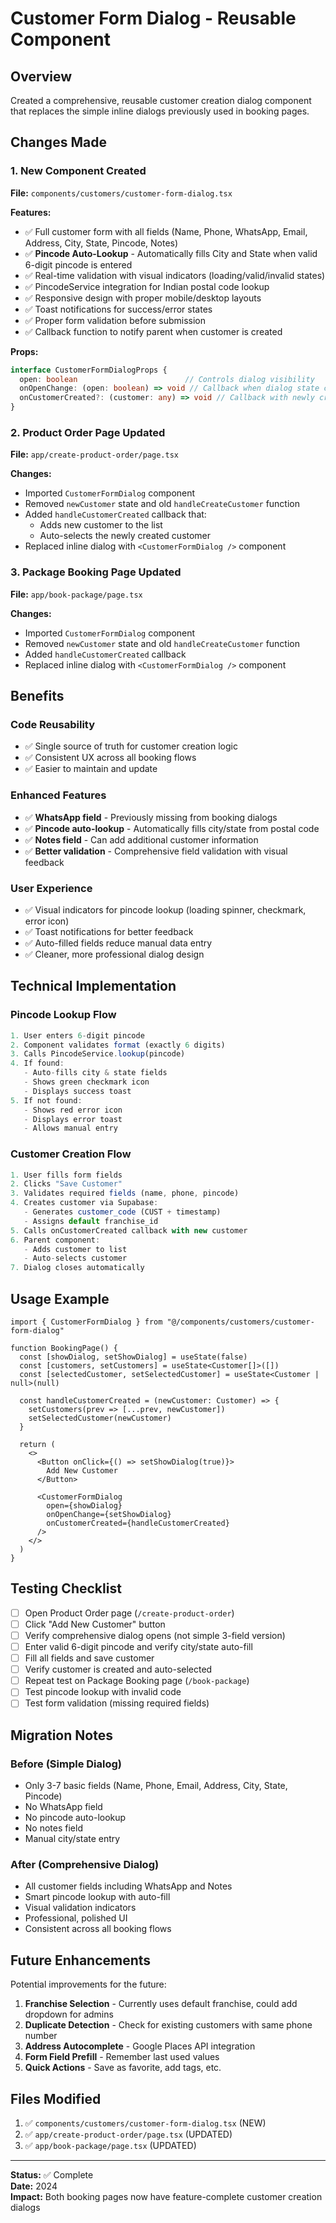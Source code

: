 # Customer Form Dialog - Reusable Component

## Overview
Created a comprehensive, reusable customer creation dialog component that replaces the simple inline dialogs previously used in booking pages.

## Changes Made

### 1. New Component Created
**File:** `components/customers/customer-form-dialog.tsx`

**Features:**
- ✅ Full customer form with all fields (Name, Phone, WhatsApp, Email, Address, City, State, Pincode, Notes)
- ✅ **Pincode Auto-Lookup** - Automatically fills City and State when valid 6-digit pincode is entered
- ✅ Real-time validation with visual indicators (loading/valid/invalid states)
- ✅ PincodeService integration for Indian postal code lookup
- ✅ Responsive design with proper mobile/desktop layouts
- ✅ Toast notifications for success/error states
- ✅ Proper form validation before submission
- ✅ Callback function to notify parent when customer is created

**Props:**
```typescript
interface CustomerFormDialogProps {
  open: boolean                        // Controls dialog visibility
  onOpenChange: (open: boolean) => void // Callback when dialog state changes
  onCustomerCreated?: (customer: any) => void // Callback with newly created customer
}
```

### 2. Product Order Page Updated
**File:** `app/create-product-order/page.tsx`

**Changes:**
- Imported `CustomerFormDialog` component
- Removed `newCustomer` state and old `handleCreateCustomer` function
- Added `handleCustomerCreated` callback that:
  - Adds new customer to the list
  - Auto-selects the newly created customer
- Replaced inline dialog with `<CustomerFormDialog />` component

### 3. Package Booking Page Updated
**File:** `app/book-package/page.tsx`

**Changes:**
- Imported `CustomerFormDialog` component
- Removed `newCustomer` state and old `handleCreateCustomer` function
- Added `handleCustomerCreated` callback
- Replaced inline dialog with `<CustomerFormDialog />` component

## Benefits

### Code Reusability
- ✅ Single source of truth for customer creation logic
- ✅ Consistent UX across all booking flows
- ✅ Easier to maintain and update

### Enhanced Features
- ✅ **WhatsApp field** - Previously missing from booking dialogs
- ✅ **Pincode auto-lookup** - Automatically fills city/state from postal code
- ✅ **Notes field** - Can add additional customer information
- ✅ **Better validation** - Comprehensive field validation with visual feedback

### User Experience
- ✅ Visual indicators for pincode lookup (loading spinner, checkmark, error icon)
- ✅ Toast notifications for better feedback
- ✅ Auto-filled fields reduce manual data entry
- ✅ Cleaner, more professional dialog design

## Technical Implementation

### Pincode Lookup Flow
```typescript
1. User enters 6-digit pincode
2. Component validates format (exactly 6 digits)
3. Calls PincodeService.lookup(pincode)
4. If found:
   - Auto-fills city & state fields
   - Shows green checkmark icon
   - Displays success toast
5. If not found:
   - Shows red error icon
   - Displays error toast
   - Allows manual entry
```

### Customer Creation Flow
```typescript
1. User fills form fields
2. Clicks "Save Customer"
3. Validates required fields (name, phone, pincode)
4. Creates customer via Supabase:
   - Generates customer_code (CUST + timestamp)
   - Assigns default franchise_id
5. Calls onCustomerCreated callback with new customer
6. Parent component:
   - Adds customer to list
   - Auto-selects customer
7. Dialog closes automatically
```

## Usage Example

```tsx
import { CustomerFormDialog } from "@/components/customers/customer-form-dialog"

function BookingPage() {
  const [showDialog, setShowDialog] = useState(false)
  const [customers, setCustomers] = useState<Customer[]>([])
  const [selectedCustomer, setSelectedCustomer] = useState<Customer | null>(null)

  const handleCustomerCreated = (newCustomer: Customer) => {
    setCustomers(prev => [...prev, newCustomer])
    setSelectedCustomer(newCustomer)
  }

  return (
    <>
      <Button onClick={() => setShowDialog(true)}>
        Add New Customer
      </Button>

      <CustomerFormDialog
        open={showDialog}
        onOpenChange={setShowDialog}
        onCustomerCreated={handleCustomerCreated}
      />
    </>
  )
}
```

## Testing Checklist

- [ ] Open Product Order page (`/create-product-order`)
- [ ] Click "Add New Customer" button
- [ ] Verify comprehensive dialog opens (not simple 3-field version)
- [ ] Enter valid 6-digit pincode and verify city/state auto-fill
- [ ] Fill all fields and save customer
- [ ] Verify customer is created and auto-selected
- [ ] Repeat test on Package Booking page (`/book-package`)
- [ ] Test pincode lookup with invalid code
- [ ] Test form validation (missing required fields)

## Migration Notes

### Before (Simple Dialog)
- Only 3-7 basic fields (Name, Phone, Email, Address, City, State, Pincode)
- No WhatsApp field
- No pincode auto-lookup
- No notes field
- Manual city/state entry

### After (Comprehensive Dialog)
- All customer fields including WhatsApp and Notes
- Smart pincode lookup with auto-fill
- Visual validation indicators
- Professional, polished UI
- Consistent across all booking flows

## Future Enhancements

Potential improvements for the future:
1. **Franchise Selection** - Currently uses default franchise, could add dropdown for admins
2. **Duplicate Detection** - Check for existing customers with same phone number
3. **Address Autocomplete** - Google Places API integration
4. **Form Field Prefill** - Remember last used values
5. **Quick Actions** - Save as favorite, add tags, etc.

## Files Modified

1. ✅ `components/customers/customer-form-dialog.tsx` (NEW)
2. ✅ `app/create-product-order/page.tsx` (UPDATED)
3. ✅ `app/book-package/page.tsx` (UPDATED)

---

**Status:** ✅ Complete  
**Date:** 2024  
**Impact:** Both booking pages now have feature-complete customer creation dialogs
